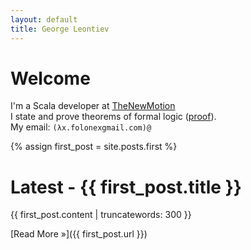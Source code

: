 ```yaml
---
layout: default
title: George Leontiev
---
```



# Welcome #

I'm a Scala developer at <a href="http://thenewmotion.com/">TheNewMotion</a><br />
I state and prove theorems of formal logic ([proof](http://en.wikipedia.org/wiki/Curry%E2%80%93Howard_correspondence)).<br />
My email: `(λx.folonexgmail.com)@`

{% assign first_post = site.posts.first %}

# Latest - {{ first_post.title }} #

{{ first_post.content | truncatewords: 300 }}


[Read More &raquo;]({{ first_post.url }})





